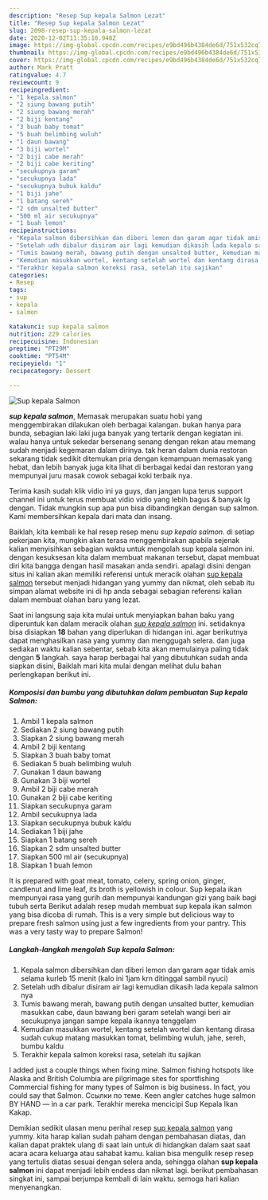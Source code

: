 ```yaml
---
description: "Resep Sup kepala Salmon Lezat"
title: "Resep Sup kepala Salmon Lezat"
slug: 2098-resep-sup-kepala-salmon-lezat
date: 2020-12-02T11:35:10.948Z
image: https://img-global.cpcdn.com/recipes/e9bd496b4384de6d/751x532cq70/sup-kepala-salmon-foto-resep-utama.jpg
thumbnail: https://img-global.cpcdn.com/recipes/e9bd496b4384de6d/751x532cq70/sup-kepala-salmon-foto-resep-utama.jpg
cover: https://img-global.cpcdn.com/recipes/e9bd496b4384de6d/751x532cq70/sup-kepala-salmon-foto-resep-utama.jpg
author: Mark Pratt
ratingvalue: 4.7
reviewcount: 9
recipeingredient:
- "1 kepala salmon"
- "2 siung bawang putih"
- "2 siung bawang merah"
- "2 biji kentang"
- "3 buah baby tomat"
- "5 buah belimbing wuluh"
- "1 daun bawang"
- "3 biji wortel"
- "2 biji cabe merah"
- "2 biji cabe keriting"
- "secukupnya garam"
- "secukupnya lada"
- "secukupnya bubuk kaldu"
- "1 biji jahe"
- "1 batang sereh"
- "2 sdm unsalted butter"
- "500 ml air secukupnya"
- "1 buah lemon"
recipeinstructions:
- "Kepala salmon dibersihkan dan diberi lemon dan garam agar tidak amis selama kurleb 15 menit (kalo ini 1jam krn ditinggal sambil nyuci)"
- "Setelah udh dibalur disiram air lagi kemudian dikasih lada kepala salmon nya"
- "Tumis bawang merah, bawang putih dengan unsalted butter, kemudian masukkan cabe, daun bawang beri garam setelah wangi beri air secukupnya jangan sampe kepala ikannya tenggelam"
- "Kemudian masukkan wortel, kentang setelah wortel dan kentang dirasa sudah cukup matang masukkan tomat, belimbing wuluh, jahe, sereh, bumbu kaldu"
- "Terakhir kepala salmon koreksi rasa, setelah itu sajikan"
categories:
- Resep
tags:
- sup
- kepala
- salmon

katakunci: sup kepala salmon 
nutrition: 229 calories
recipecuisine: Indonesian
preptime: "PT29M"
cooktime: "PT54M"
recipeyield: "1"
recipecategory: Dessert

---
```



![Sup kepala Salmon](https://img-global.cpcdn.com/recipes/e9bd496b4384de6d/751x532cq70/sup-kepala-salmon-foto-resep-utama.jpg)

<b><i>sup kepala salmon</i></b>, Memasak merupakan suatu hobi yang menggembirakan dilakukan oleh berbagai kalangan. bukan hanya para bunda, sebagian laki laki juga banyak yang tertarik dengan kegiatan ini. walau hanya untuk sekedar bersenang senang dengan rekan atau memang sudah menjadi kegemaran dalam dirinya. tak heran dalam dunia restoran sekarang tidak sedikit ditemukan pria dengan kemampuan memasak yang hebat, dan lebih banyak juga kita lihat di berbagai kedai dan restoran yang mempunyai juru masak cowok sebagai koki terbaik nya.

Terima kasih sudah klik vidio ini ya guys, dan jangan lupa terus support channel ini untuk terus membuat vidio vidio yang lebih bagus &amp; banyak lg dengan. Tidak mungkin sup apa pun bisa dibandingkan dengan sup salmon. Kami membersihkan kepala dari mata dan insang.

Baiklah, kita kembali ke hal resep resep menu <i>sup kepala salmon</i>. di setiap pekerjaan kita, mungkin akan terasa menggembirakan apabila sejenak kalian menyisihkan sebagian waktu untuk mengolah sup kepala salmon ini. dengan kesuksesan kita dalam membuat makanan tersebut, dapat membuat diri kita bangga dengan hasil masakan anda sendiri. apalagi disini dengan situs ini kalian akan memiliki referensi untuk meracik olahan <u>sup kepala salmon</u> tersebut menjadi hidangan yang yummy dan nikmat, oleh sebab itu simpan alamat website ini di hp anda sebagai sebagian referensi kalian dalam membuat olahan baru yang lezat.


Saat ini langsung saja kita mulai untuk menyiapkan bahan baku yang diperuntuk kan dalam meracik olahan <u><i>sup kepala salmon</i></u> ini. setidaknya bisa disiapkan <b>18</b> bahan yang diperlukan di hidangan ini. agar berikutnya dapat menghasilkan rasa yang yummy dan menggugah selera. dan juga sediakan waktu kalian sebentar, sebab kita akan memulainya paling tidak dengan <b>5</b> langkah. saya harap berbagai hal yang dibutuhkan sudah anda siapkan disini, Baiklah mari kita mulai dengan melihat dulu bahan perlengkapan berikut ini.

<!--inarticleads1-->

##### Komposisi dan bumbu yang dibutuhkan dalam pembuatan Sup kepala Salmon:

1. Ambil 1 kepala salmon
1. Sediakan 2 siung bawang putih
1. Siapkan 2 siung bawang merah
1. Ambil 2 biji kentang
1. Siapkan 3 buah baby tomat
1. Sediakan 5 buah belimbing wuluh
1. Gunakan 1 daun bawang
1. Gunakan 3 biji wortel
1. Ambil 2 biji cabe merah
1. Gunakan 2 biji cabe keriting
1. Siapkan secukupnya garam
1. Ambil secukupnya lada
1. Siapkan secukupnya bubuk kaldu
1. Sediakan 1 biji jahe
1. Siapkan 1 batang sereh
1. Siapkan 2 sdm unsalted butter
1. Siapkan 500 ml air (secukupnya)
1. Siapkan 1 buah lemon


It is prepared with goat meat, tomato, celery, spring onion, ginger, candlenut and lime leaf, its broth is yellowish in colour. Sup kepala ikan mempunyai rasa yang gurih dan mempunyai kandungan gizi yang baik bagi tubuh serta Berikut adalah resep mudah membuat sup kepala ikan salmon yang bisa dicoba di rumah. This is a very simple but delicious way to prepare fresh salmon using just a few ingredients from your pantry. This was a very tasty way to prepare Salmon! 

<!--inarticleads2-->

##### Langkah-langkah mengolah Sup kepala Salmon:

1. Kepala salmon dibersihkan dan diberi lemon dan garam agar tidak amis selama kurleb 15 menit (kalo ini 1jam krn ditinggal sambil nyuci)
1. Setelah udh dibalur disiram air lagi kemudian dikasih lada kepala salmon nya
1. Tumis bawang merah, bawang putih dengan unsalted butter, kemudian masukkan cabe, daun bawang beri garam setelah wangi beri air secukupnya jangan sampe kepala ikannya tenggelam
1. Kemudian masukkan wortel, kentang setelah wortel dan kentang dirasa sudah cukup matang masukkan tomat, belimbing wuluh, jahe, sereh, bumbu kaldu
1. Terakhir kepala salmon koreksi rasa, setelah itu sajikan


I added just a couple things when fixing mine. Salmon fishing hotspots like Alaska and British Columbia are pilgrimage sites for sportfishing Commercial fishing for many types of Salmon is big business. In fact, you could say that Salmon. Ссылки по теме. Keen angler catches huge salmon BY HAND — in a car park. Terakhir mereka mencicipi Sup Kepala Ikan Kakap. 

Demikian sedikit ulasan menu perihal resep <u>sup kepala salmon</u> yang yummy. kita harap kalian sudah paham dengan pembahasan diatas, dan kalian dapat praktek ulang di saat lain untuk di hidangkan dalam saat saat acara acara keluarga atau sahabat kamu. kalian bisa mengulik resep resep yang tertulis diatas sesuai dengan selera anda, sehingga olahan <b>sup kepala salmon</b> ini dapat menjadi lebih endess dan nikmat lagi. berikut pembahasan singkat ini, sampai berjumpa kembali di lain waktu. semoga hari kalian menyenangkan.
